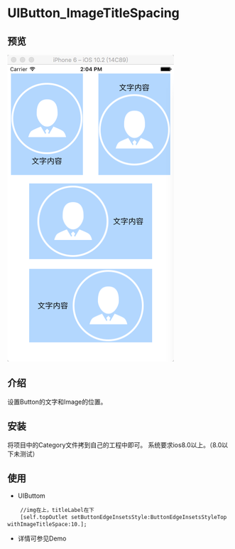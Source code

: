 # UIButton_ImageTitleSpacing
## 预览
![UIButton_ImageTitleSpacing](demo.png)

## 介绍
设置Button的文字和Image的位置。

## 安装 
将项目中的Category文件拷到自己的工程中即可。
系统要求ios8.0以上。（8.0以下未测试）
## 使用 
- UIButtom

```
    //img在上，titleLabel在下
    [self.topOutlet setButtonEdgeInsetsStyle:ButtonEdgeInsetsStyleTop withImageTitleSpace:10.];
```    
- 详情可参见Demo


